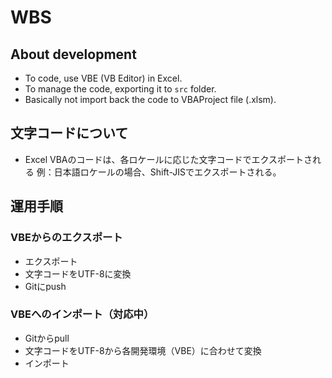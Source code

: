 # WBS

## About development
- To code, use VBE (VB Editor) in Excel.
- To manage the code, exporting it to `src` folder.
- Basically not import back the code to VBAProject file (.xlsm).

## 文字コードについて
- Excel VBAのコードは、各ロケールに応じた文字コードでエクスポートされる
  例：日本語ロケールの場合、Shift-JISでエクスポートされる。

## 運用手順
### VBEからのエクスポート
- エクスポート
- 文字コードをUTF-8に変換
- Gitにpush

### VBEへのインポート（対応中）
- Gitからpull
- 文字コードをUTF-8から各開発環境（VBE）に合わせて変換
- インポート





